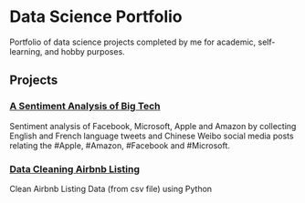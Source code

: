 # Data Science Portfolio

Portfolio of data science projects completed by me for academic, self-learning, and hobby purposes.

## Projects

### [A Sentiment Analysis of Big Tech](https://github.com/varuntulasi/A-Sentiment-Analysis-of-Big-Tech)

Sentiment analysis of Facebook, Microsoft, Apple and Amazon by collecting English and French language tweets and Chinese Weibo social media posts relating the #Apple, #Amazon, #Facebook and #Microsoft.

### [Data Cleaning Airbnb Listing](https://github.com/varuntulasi/Data-Cleaning-Airbnb-listing/tree/master)

Clean Airbnb Listing Data (from csv file) using Python






